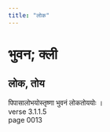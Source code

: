 ```yaml
---
title: "लोक"
---
```


# भुवन; क्ली
## लोक, तोय
पिपासालोभयोस्तृष्णा भुवनं लोकतोययोः ।<br />verse 3.1.1.5<br />page 0013

